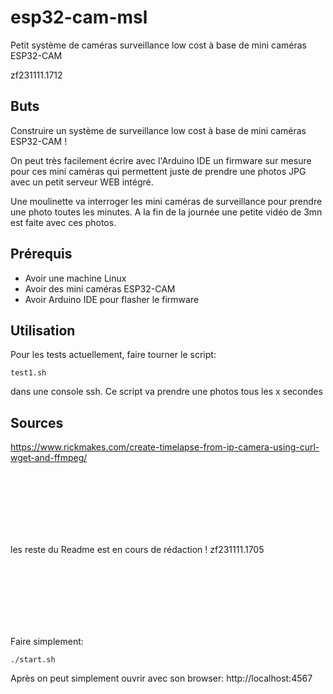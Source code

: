 # esp32-cam-msl
Petit système de caméras surveillance low cost à base de mini caméras ESP32-CAM

zf231111.1712

## Buts
Construire un système de surveillance low cost à base de mini caméras ESP32-CAM !

On peut très facilement écrire avec l'Arduino IDE un firmware sur mesure pour ces mini caméras qui permettent juste de prendre une photos JPG avec un petit serveur WEB intégré.

Une moulinette va interroger les mini caméras de surveillance pour prendre une photo toutes les minutes. A la fin de la journée une petite vidéo de 3mn est faite avec ces photos.


## Prérequis
* Avoir une machine Linux
* Avoir des mini caméras ESP32-CAM
* Avoir Arduino IDE pour flasher le firmware


## Utilisation
Pour les tests actuellement, faire tourner le script:
```
test1.sh
```
dans une console ssh. Ce script va prendre une photos tous les x secondes



## Sources
https://www.rickmakes.com/create-timelapse-from-ip-camera-using-curl-wget-and-ffmpeg/


<br>
<br>
<br>
<br>
<br>
<br>


les reste du Readme est en cours de rédaction ! zf231111.1705

<br>
<br>
<br>
<br>
<br>
<br>




Faire simplement:
  ```
  ./start.sh
  ```

Après on peut simplement ouvrir avec son browser:
http://localhost:4567


